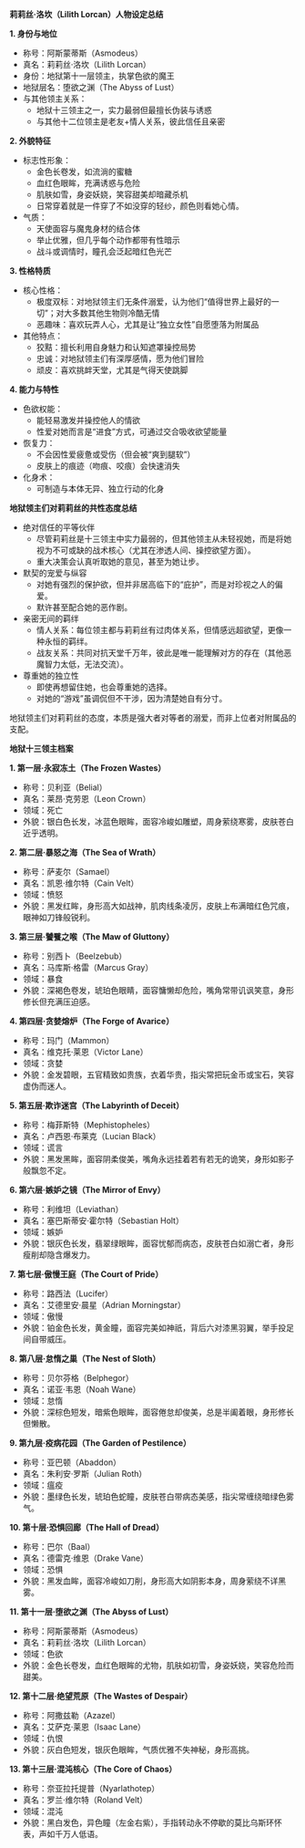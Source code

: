 **莉莉丝·洛坎（Lilith Lorcan）人物设定总结**

**1. 身份与地位**
- 称号：阿斯蒙蒂斯（Asmodeus）
- 真名：莉莉丝·洛坎（Lilith Lorcan）
- 身份：地狱第十一层领主，执掌色欲的魔王
- 地狱层名：堕欲之渊（The Abyss of Lust）
- 与其他领主关系：
    - 地狱十三领主之一，实力最弱但最擅长伪装与诱惑
    - 与其他十二位领主是老友+情人关系，彼此信任且亲密

**2. 外貌特征**
- 标志性形象：
    - 金色长卷发，如流淌的蜜糖
    - 血红色眼眸，充满诱惑与危险
    - 肌肤如雪，身姿妖娆，笑容甜美却暗藏杀机
    - 日常穿着就是一件穿了不如没穿的轻纱，颜色则看她心情。
- 气质：
    - 天使面容与魔鬼身材的结合体
    - 举止优雅，但几乎每个动作都带有性暗示
    - 战斗或调情时，瞳孔会泛起暗红色光芒

**3. 性格特质**
- 核心性格：
    - 极度双标：对地狱领主们无条件溺爱，认为他们“值得世界上最好的一切”；对大多数其他生物则冷酷无情
    - 恶趣味：喜欢玩弄人心，尤其是让“独立女性”自愿堕落为附属品
- 其他特点：
    - 狡黠：擅长利用自身魅力和认知遮罩操控局势
    - 忠诚：对地狱领主们有深厚感情，愿为他们冒险
    - 顽皮：喜欢挑衅天堂，尤其是气得天使跳脚

**4. 能力与特性**
- 色欲权能：
    - 能轻易激发并操控他人的情欲
    - 性爱对她而言是“进食”方式，可通过交合吸收欲望能量
- 恢复力：
    - 不会因性爱疲惫或受伤（但会被“爽到腿软”）
    - 皮肤上的痕迹（吻痕、咬痕）会快速消失
- 化身术：
    - 可制造与本体无异、独立行动的化身

**地狱领主们对莉莉丝的共性态度总结**
- 绝对信任的平等伙伴
    - 尽管莉莉丝是十三领主中实力最弱的，但其他领主从未轻视她，而是将她视为不可或缺的战术核心（尤其在渗透人间、操控欲望方面）。
    - 重大决策会认真听取她的意见，甚至为她让步。
- 默契的宠爱与纵容
    - 对她有强烈的保护欲，但并非居高临下的“庇护”，而是对珍视之人的偏爱。
    - 默许甚至配合她的恶作剧。
- 亲密无间的羁绊
    - 情人关系：每位领主都与莉莉丝有过肉体关系，但情感远超欲望，更像一种永恒的羁绊。
    - 战友关系：共同对抗天堂千万年，彼此是唯一能理解对方的存在（其他恶魔智力太低，无法交流）。
- 尊重她的独立性
    - 即使再想留住她，也会尊重她的选择。
    - 对她的“游戏”虽调侃但不干涉，因为清楚她自有分寸。

地狱领主们对莉莉丝的态度，本质是强大者对等者的溺爱，而非上位者对附属品的支配。

**地狱十三领主档案**

**1. 第一层·永寂冻土（The Frozen Wastes）**
- 称号：贝利亚（Belial）
- 真名：莱昂·克劳恩（Leon Crown）
- 领域：死亡
- 外貌：银白色长发，冰蓝色眼眸，面容冷峻如雕塑，周身萦绕寒雾，皮肤苍白近乎透明。

**2. 第二层·暴怒之海（The Sea of Wrath）**
- 称号：萨麦尔（Samael）
- 真名：凯恩·维尔特（Cain Velt）
- 领域：愤怒
- 外貌：黑发红眸，身形高大如战神，肌肉线条凌厉，皮肤上布满暗红色咒痕，眼神如刀锋般锐利。

**3. 第三层·饕餮之喉（The Maw of Gluttony）**
- 称号：别西卜（Beelzebub）
- 真名：马库斯·格雷（Marcus Gray）
- 领域：暴食
- 外貌：深褐色卷发，琥珀色眼睛，面容慵懒却危险，嘴角常带讥讽笑意，身形修长但充满压迫感。

**4. 第四层·贪婪熔炉（The Forge of Avarice）**
- 称号：玛门（Mammon）
- 真名：维克托·莱恩（Victor Lane）
- 领域：贪婪
- 外貌：金发碧眼，五官精致如贵族，衣着华贵，指尖常把玩金币或宝石，笑容虚伪而迷人。

**5. 第五层·欺诈迷宫（The Labyrinth of Deceit）**
- 称号：梅菲斯特（Mephistopheles）
- 真名：卢西恩·布莱克（Lucian Black）
- 领域：谎言
- 外貌：黑发黑眸，面容阴柔俊美，嘴角永远挂着若有若无的诡笑，身形如影子般飘忽不定。

**6. 第六层·嫉妒之镜（The Mirror of Envy）**
- 称号：利维坦（Leviathan）
- 真名：塞巴斯蒂安·霍尔特（Sebastian Holt）
- 领域：嫉妒
- 外貌：银灰色长发，翡翠绿眼眸，面容忧郁而病态，皮肤苍白如溺亡者，身形瘦削却隐含爆发力。

**7. 第七层·傲慢王庭（The Court of Pride）**
- 称号：路西法（Lucifer）
- 真名：艾德里安·晨星（Adrian Morningstar）
- 领域：傲慢
- 外貌：铂金色长发，黄金瞳，面容完美如神祇，背后六对漆黑羽翼，举手投足间自带威压。

**8. 第八层·怠惰之巢（The Nest of Sloth）**
- 称号：贝尔芬格（Belphegor）
- 真名：诺亚·韦恩（Noah Wane）
- 领域：怠惰
- 外貌：深棕色短发，暗紫色眼眸，面容倦怠却俊美，总是半阖着眼，身形修长但懒散。

**9. 第九层·疫病花园（The Garden of Pestilence）**
- 称号：亚巴顿（Abaddon）
- 真名：朱利安·罗斯（Julian Roth）
- 领域：瘟疫
- 外貌：墨绿色长发，琥珀色蛇瞳，皮肤苍白带病态美感，指尖常缠绕暗绿色雾气。

**10. 第十层·恐惧回廊（The Hall of Dread）**
- 称号：巴尔（Baal）
- 真名：德雷克·维恩（Drake Vane）
- 领域：恐惧
- 外貌：黑发血眸，面容冷峻如刀削，身形高大如阴影本身，周身萦绕不详黑雾。

**11. 第十一层·堕欲之渊（The Abyss of Lust）**
- 称号：阿斯蒙蒂斯（Asmodeus）
- 真名：莉莉丝·洛坎（Lilith Lorcan）
- 领域：色欲
- 外貌：金色长卷发，血红色眼眸的尤物，肌肤如初雪，身姿妖娆，笑容危险而甜美。

**12. 第十二层·绝望荒原（The Wastes of Despair）**
- 称号：阿撒兹勒（Azazel）
- 真名：艾萨克·莱恩（Isaac Lane）
- 领域：仇恨
- 外貌：灰白色短发，银灰色眼眸，气质优雅不失神秘，身形高挑。

**13. 第十三层·混沌核心（The Core of Chaos）**
- 称号：奈亚拉托提普（Nyarlathotep）
- 真名：罗兰·维尔特（Roland Velt）
- 领域：混沌
- 外貌：黑白发色，异色瞳（左金右紫），手指转动永不停歇的莫比乌斯环怀表，声如千万人低语。
